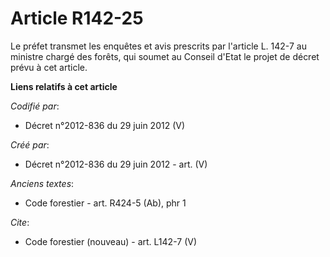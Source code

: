 # Article R142-25

Le préfet transmet les enquêtes et avis prescrits par l'article L. 142-7 au ministre chargé des forêts, qui soumet au Conseil
d'Etat le projet de décret prévu à cet article.

**Liens relatifs à cet article**

_Codifié par_:

  - Décret n°2012-836 du 29 juin 2012 (V)

_Créé par_:

  - Décret n°2012-836 du 29 juin 2012 - art. (V)

_Anciens textes_:

  - Code forestier - art. R424-5 (Ab), phr 1

_Cite_:

  - Code forestier (nouveau) - art. L142-7 (V)
